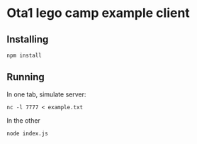 # Ota1 lego camp example client

## Installing
```
npm install
```

## Running
In one tab, simulate server:
```
nc -l 7777 < example.txt
```

In the other
```
node index.js
```